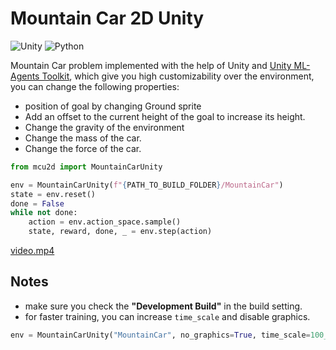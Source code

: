 # Mountain Car 2D Unity

![Unity](https://img.shields.io/badge/unity-%23000000.svg?style=for-the-badge&logo=unity&logoColor=white)
![Python](https://img.shields.io/badge/python-3670A0?style=for-the-badge&logo=python&logoColor=ffdd54)

Mountain Car problem implemented with the help of Unity and [Unity ML-Agents Toolkit](https://github.com/Unity-Technologies/ml-agents), which give you high customizability over the environment, you can change the following properties:

- position of goal by changing Ground sprite
- Add an offset to the current height of the goal to increase its height.
- Change the gravity of the environment
- Change the mass of the car.
- Change the force of the car.

```python
from mcu2d import MountainCarUnity

env = MountainCarUnity(f"{PATH_TO_BUILD_FOLDER}/MountainCar")
state = env.reset()
done = False
while not done:
    action = env.action_space.sample()
    state, reward, done, _ = env.step(action)

```
[video.mp4](https://github.com/mhyrzt/UnityMountainCar2D/blob/main/video.mp4?raw=true)
## Notes

- make sure you check the __"Development Build"__ in the build setting.
- for faster training, you can increase `time_scale` and disable graphics.

```python
env = MountainCarUnity("MountainCar", no_graphics=True, time_scale=100_000)
```
